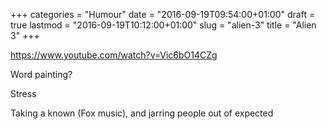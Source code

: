 +++
categories = "Humour"
date = "2016-09-19T09:54:00+01:00"
draft = true
lastmod = "2016-09-19T10:12:00+01:00"
slug = "alien-3"
title = "Alien 3"
+++

https://www.youtube.com/watch?v=Vic6bO14CZg

Word painting?

Stress

Taking a known (Fox music), and jarring people out of expected
